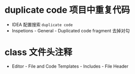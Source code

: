 # duplicate code 项目中重复代码
- IDEA 配置搜索 `duplicate code` 
- Inspetions - General - Duplicated code fragment 去掉对勾

# class 文件头注释
- Editor - File and Code Templates - Includes - File Header